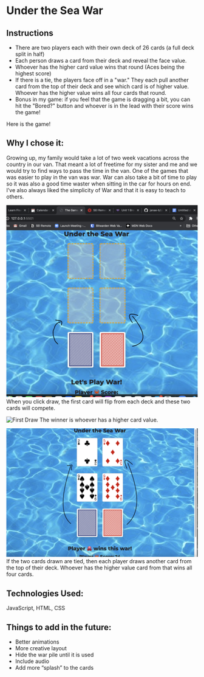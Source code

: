 
# Under the Sea War

## Instructions
* There are two players each with their own deck of 26 cards (a full deck split in half)
* Each person draws a card from their deck and reveal the face value.
* Whoever has the higher card value wins that round (Aces being the highest score)
* If there is a tie, the players face off in a "war."  They each pull another card from the top of their deck and see which card is of higher value.  Whoever has the higher value wins all four cards that round.
* Bonus in my game: if you feel that the game is dragging a bit, you can hit the "Bored?" button and whoever is in the lead with their score wins the game!

Here is the game!

## Why I chose it:
Growing up, my family would take a lot of two week vacations across the country in our van.  That meant a lot of freetime for my sister and me and we would try to find ways to pass the time in the van.  One of the games that was easier to play in the van was war.  War can also take a bit of time to play so it was also a good time waster when sitting in the car for hours on end. I’ve also always liked the simplicity of War and that it is easy to teach to others.


![Getting Started](Getting%20Started.png)
When you click draw, the first card will flip from each deck and these two cards will compete.

![First Draw](FirstCard.png)
The winner is whoever has a higher card value.  

![War](War.png)
If the two cards drawn are tied, then each player draws another card from the top of their deck.  Whoever has the higher value card from that wins all four cards.

## Technologies Used:

JavaScript, HTML, CSS

## Things to add in the future:

* Better animations
* More creative layout
* Hide the war pile until it is used
* Include audio
* Add more “splash” to the cards

